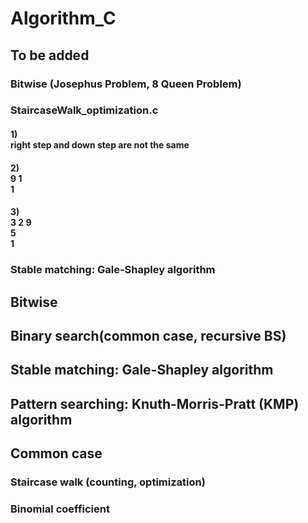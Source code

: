 # Algorithm_C

## To be added
### Bitwise (Josephus Problem, 8 Queen Problem)

### StaircaseWalk_optimization.c
#### 1) <br>right step and down step are not the same
#### 2) <br>9 1<br> 1
#### 3) <br>3 2 9<br>5<br>1

### Stable matching: Gale-Shapley algorithm

## Bitwise
## Binary search(common case, recursive BS)
## Stable matching: Gale-Shapley algorithm
## Pattern searching: Knuth-Morris-Pratt (KMP) algorithm

## Common case
### Staircase walk (counting, optimization)
### Binomial coefficient